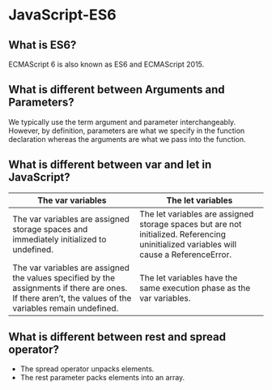 # JavaScript-ES6

## What is ES6?
ECMAScript 6 is also known as ES6 and ECMAScript 2015.

## What is different between Arguments and Parameters?

We typically use the term argument and parameter interchangeably. However, by definition, parameters are what we specify in the function declaration whereas the arguments are what we pass into the function.

## What is different between var and let in JavaScript?

| The var variables| The let variables |
| --- | --- |
|The var variables are assigned storage spaces and immediately initialized to undefined.|The let variables are assigned storage spaces but are not initialized. Referencing uninitialized variables will cause a ReferenceError.|
|The var variables are assigned the values specified by the assignments if there are ones. If there aren’t, the values of the variables remain undefined.|The let variables have the same execution phase as the var variables.|

## What is different between rest and spread operator?

*	The spread operator unpacks elements.
*	The rest parameter packs elements into an array.
